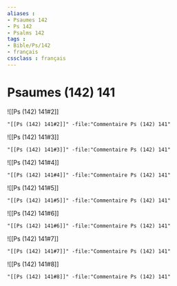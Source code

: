 ```yaml
---
aliases : 
- Psaumes 142
- Ps 142
- Psalms 142
tags : 
- Bible/Ps/142
- français
cssclass : français
---
```


# Psaumes (142) 141

![[Ps (142) 141#2]]

```query
"[[Ps (142) 141#2]]" -file:"Commentaire Ps (142) 141"
```

![[Ps (142) 141#3]]

```query
"[[Ps (142) 141#3]]" -file:"Commentaire Ps (142) 141"
```

![[Ps (142) 141#4]]

```query
"[[Ps (142) 141#4]]" -file:"Commentaire Ps (142) 141"
```

![[Ps (142) 141#5]]

```query
"[[Ps (142) 141#5]]" -file:"Commentaire Ps (142) 141"
```

![[Ps (142) 141#6]]

```query
"[[Ps (142) 141#6]]" -file:"Commentaire Ps (142) 141"
```

![[Ps (142) 141#7]]

```query
"[[Ps (142) 141#7]]" -file:"Commentaire Ps (142) 141"
```

![[Ps (142) 141#8]]

```query
"[[Ps (142) 141#8]]" -file:"Commentaire Ps (142) 141"
```

